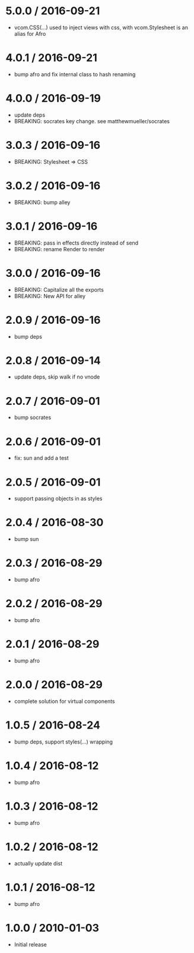 
5.0.0 / 2016-09-21
==================

  * vcom.CSS(...) used to inject views with css, with vcom.Stylesheet is an alias for Afro

4.0.1 / 2016-09-21
==================

  * bump afro and fix internal class to hash renaming

4.0.0 / 2016-09-19
==================

  * update deps
  * BREAKING: socrates key change. see matthewmueller/socrates

3.0.3 / 2016-09-16
==================

  * BREAKING: Stylesheet => CSS

3.0.2 / 2016-09-16
==================

  * BREAKING: bump alley

3.0.1 / 2016-09-16
==================

  * BREAKING: pass in effects directly instead of send
  * BREAKING: rename Render to render

3.0.0 / 2016-09-16
==================

  * BREAKING: Capitalize all the exports
  * BREAKING: New API for alley

2.0.9 / 2016-09-16
==================

  * bump deps

2.0.8 / 2016-09-14
==================

  * update deps, skip walk if no vnode

2.0.7 / 2016-09-01
==================

  * bump socrates

2.0.6 / 2016-09-01
==================

  * fix: sun and add a test

2.0.5 / 2016-09-01
==================

  * support passing objects in as styles

2.0.4 / 2016-08-30
==================

  * bump sun

2.0.3 / 2016-08-29
==================

  * bump afro

2.0.2 / 2016-08-29
==================

  * bump afro


2.0.1 / 2016-08-29
==================

  * bump afro

2.0.0 / 2016-08-29
==================

  * complete solution for virtual components

1.0.5 / 2016-08-24
==================

  * bump deps, support styles(...) wrapping

1.0.4 / 2016-08-12
==================

  * bump afro

1.0.3 / 2016-08-12
==================

  * bump afro

1.0.2 / 2016-08-12
==================

  * actually update dist

1.0.1 / 2016-08-12
==================

  * bump afro

1.0.0 / 2010-01-03
==================

  * Initial release
